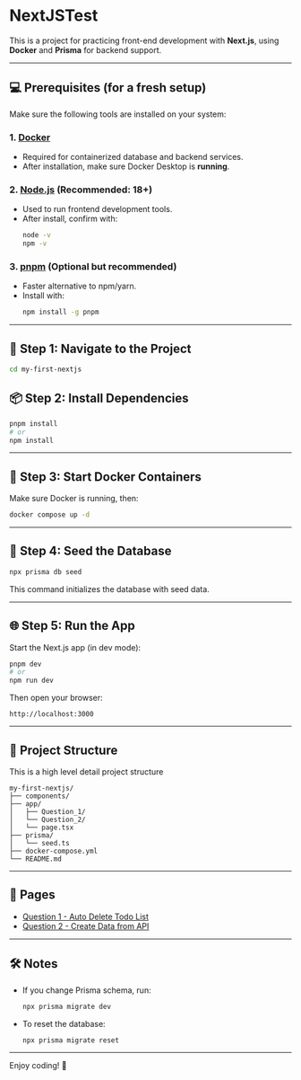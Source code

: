 # NextJSTest

This is a project for practicing front-end development with **Next.js**, using **Docker** and **Prisma** for backend support.

---

## 💻 Prerequisites (for a fresh setup)

Make sure the following tools are installed on your system:

### 1. [Docker](https://www.docker.com/)
- Required for containerized database and backend services.
- After installation, make sure Docker Desktop is **running**.

### 2. [Node.js](https://nodejs.org/) (Recommended: 18+)
- Used to run frontend development tools.
- After install, confirm with:
  ```bash
  node -v
  npm -v
  ```

### 3. [pnpm](https://pnpm.io/) (Optional but recommended)
- Faster alternative to npm/yarn.
- Install with:
  ```bash
  npm install -g pnpm
  ```

---

## 📁 Step 1: Navigate to the Project

```bash
cd my-first-nextjs
```

## 📦 Step 2: Install Dependencies

```bash
pnpm install
# or
npm install
```

---

## 🐳 Step 3: Start Docker Containers

Make sure Docker is running, then:

```bash
docker compose up -d
```

---

## 🌱 Step 4: Seed the Database


```bash
npx prisma db seed
```

This command initializes the database with seed data.

---

## 🌐 Step 5: Run the App

Start the Next.js app (in dev mode):

```bash
pnpm dev
# or
npm run dev
```

Then open your browser:

```
http://localhost:3000
```

---

## 📁 Project Structure

This is a high level detail project structure 

```
my-first-nextjs/
├── components/
├── app/
│   ├── Question_1/
│   └── Question_2/
│   └── page.tsx
├── prisma/
│   └── seed.ts
├── docker-compose.yml
└── README.md
```

---

## 🔗 Pages

- [Question 1 - Auto Delete Todo List](http://localhost:3000/Question_1)
- [Question 2 - Create Data from API](http://localhost:3000/Question_2)

---

## 🛠 Notes

- If you change Prisma schema, run:
  ```bash
  npx prisma migrate dev
  ```

- To reset the database:
  ```bash
  npx prisma migrate reset
  ```

---

Enjoy coding! 🚀
